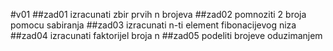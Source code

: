 #v01
##zad01
izracunati zbir prvih n brojeva
##zad02
pomnoziti 2 broja pomocu sabiranja
##zad03
izracunati n-ti element fibonacijevog niza
##zad04
izracunati faktorijel broja n
##zad05
podeliti brojeve oduzimanjem